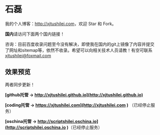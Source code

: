 # 石磊

我的个人博客：<http://xjtushilei.com>，欢迎 Star 和 Fork。 

**国内**请访问下面两个国内链接！

咨询：目前百度收录问题至今没有解决，即使我在国内的git上镜像了内容并提交了网址和sitemap等，依然不收录。希望可以向相关技术人员请教！有空可联系 xjtushilei@foxmail.com


<!-- vim-markdown-toc -->

## 效果预览

两者同步更新！

**[github托管 &rarr; http://xjtushilei.github.io](http://xjtushilei.github.io)** 

**[coding托管 &rarr; https://xjtushilei.com](http://xjtushilei.com )** （已经停止服务）

**[oschina托管 &rarr; http://scriptshilei.oschina.io](http://scriptshilei.oschina.io )**（已经停止服务）


